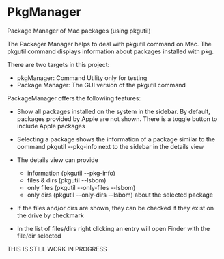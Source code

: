 # PkgManager
Package Manager of Mac packages (using pkgutil)

The Packager Manager helps to deal with pkgutil command on Mac.
The pkgutil command displays information about packages installed with pkg.

There are two targets in this project:
- pkgManager: Command Utility only for testing
- Package Manager: The GUI version of the pkgutil command

PackageManager offers the followiing features:
- Show all packages installed on the system in the sidebar. 
    By default, packages provided by Apple are not shown. 
    There is a toggle button to include Apple packages
- Selecting a package shows the information of a package similar to the command pkgutil --pkg-info 
    next to the sidebar in the details view
- The details view can provide
    - information (pkgutil --pkg-info)
    - files & dirs (pkgutil --lsbom)
    - only files (pkgutil --only-files --lsbom)
    - only dirs (pkgutil --only-dirs --lsbom)
    about the selected package
    
- If the files and/or dirs are shown, they can be checked if they exist on the drive by checkmark
- In the list of files/dirs right clicking an entry will open Finder with the file/dir selected

THIS IS STILL WORK IN PROGRESS

